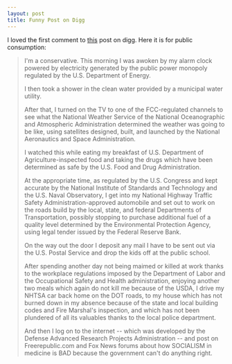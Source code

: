 ```yaml
---
layout: post
title: Funny Post on Digg
---
```


I loved the first comment to [this](http://digg.com/politics/Bill_O_Reilly_Backs_Public_Option_VIDEO) post on digg.
Here it is for public consumption:

>I'm a conservative.
>This morning I was awoken by my alarm clock powered by electricity generated by the public power monopoly regulated by the U.S. Department of Energy.
>
>I then took a shower in the clean water provided by a municipal water utility.
>
>After that, I turned on the TV to one of the FCC-regulated channels to see what the National Weather Service of the National Oceanographic and Atmospheric Administration determined the weather was going to be like, using satellites designed, built, and launched by the National Aeronautics and Space Administration.
>
>I watched this while eating my breakfast of U.S. Department of Agriculture-inspected food and taking the drugs which have been determined as safe by the U.S. Food and Drug Administration.
>
>At the appropriate time, as regulated by the U.S. Congress and kept accurate by the National Institute of Standards and Technology and the U.S. Naval Observatory, I get into my National Highway Traffic Safety Administration-approved automobile and set out to work on the roads build by the local, state, and federal Departments of Transportation, possibly stopping to purchase additional fuel of a quality level determined by the Environmental Protection Agency, using legal tender issued by the Federal Reserve Bank.
>
>On the way out the door I deposit any mail I have to be sent out via the U.S. Postal Service and drop the kids off at the public school.
>
>After spending another day not being maimed or killed at work thanks to the workplace regulations imposed by the Department of Labor and the Occupational Safety and Health administration, enjoying another two meals which again do not kill me because of the USDA, I drive my NHTSA car back home on the DOT roads, to my house which has not burned down in my absence because of the state and local building codes and Fire Marshal's inspection, and which has not been plundered of all its valuables thanks to the local police department.
>
>And then I log on to the internet -- which was developed by the Defense Advanced Research Projects Administration -- and post on Freerepublic.com and Fox News forums about how SOCIALISM in medicine is BAD because the government can't do anything right.
